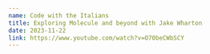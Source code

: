 ```yaml
---
name: Code with the Italians
title: Exploring Molecule and beyond with Jake Wharton
date: 2023-11-22
link: https://www.youtube.com/watch?v=O70beCWbSCY
---
```

